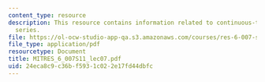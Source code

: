 ```yaml
---
content_type: resource
description: This resource contains information related to continuous-time fourier
  series.
file: https://ol-ocw-studio-app-qa.s3.amazonaws.com/courses/res-6-007-signals-and-systems-spring-2011/24eca8c9c36bf5931c022e17fd44dbfc_MITRES_6_007S11_lec07.pdf
file_type: application/pdf
resourcetype: Document
title: MITRES_6_007S11_lec07.pdf
uid: 24eca8c9-c36b-f593-1c02-2e17fd44dbfc
---
```

